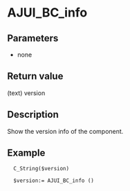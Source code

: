 ﻿<!-- AJUI_BC_info ( ) -> version -->

# AJUI_BC_info

## Parameters

 *  none

## Return value

(text) version 

## Description

Show the version info of the component.

## Example

```
  C_String($version)

  $version:= AJUI_BC_info ()
```
